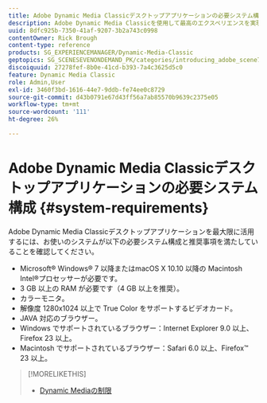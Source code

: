 ```yaml
---
title: Adobe Dynamic Media Classicデスクトップアプリケーションの必要システム構成
description: Adobe Dynamic Media Classicを使用して最高のエクスペリエンスを実現するための必要システム構成について説明します。
uuid: 8dfc925b-7350-41af-9207-3b2a743c0998
contentOwner: Rick Brough
content-type: reference
products: SG_EXPERIENCEMANAGER/Dynamic-Media-Classic
geptopics: SG_SCENESEVENONDEMAND_PK/categories/introducing_adobe_scene7
discoiquuid: 27278fef-8b0e-41cd-b393-7a4c3625d5c0
feature: Dynamic Media Classic
role: Admin,User
exl-id: 3460f3bd-1616-44e7-9ddb-fe74ee0c8729
source-git-commit: d43b0791e67d43ff56a7ab85570b9639c2375e05
workflow-type: tm+mt
source-wordcount: '111'
ht-degree: 26%

---
```


# Adobe Dynamic Media Classicデスクトップアプリケーションの必要システム構成 {#system-requirements}

Adobe Dynamic Media Classicデスクトップアプリケーションを最大限に活用するには、お使いのシステムが以下の必要システム構成と推奨事項を満たしていることを確認してください。

* Microsoft® Windows® 7 以降またはmacOS X 10.10 以降の Macintosh Intel®プロセッサーが必要です。
* 3 GB 以上の RAM が必要です（4 GB 以上を推奨）。
* カラーモニタ。
* 解像度 1280x1024 以上で True Color をサポートするビデオカード。
* JAVA 対応のブラウザー。
* Windows でサポートされているブラウザー：Internet Explorer 9.0 以上、Firefox 23 以上。
* Macintosh でサポートされているブラウザー：Safari 6.0 以上、Firefox™ 23 以上。

>[!MORELIKETHIS]
>
>* [Dynamic Mediaの制限](/help/limitations.md)


